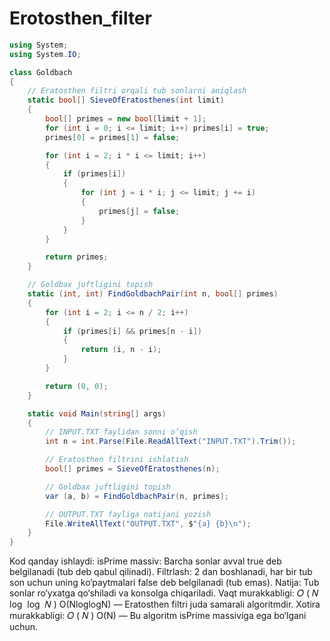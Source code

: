 # Erotosthen_filter
``` Cs
using System;
using System.IO;

class Goldbach
{
    // Eratosthen filtri orqali tub sonlarni aniqlash
    static bool[] SieveOfEratosthenes(int limit)
    {
        bool[] primes = new bool[limit + 1];
        for (int i = 0; i <= limit; i++) primes[i] = true;
        primes[0] = primes[1] = false;

        for (int i = 2; i * i <= limit; i++)
        {
            if (primes[i])
            {
                for (int j = i * i; j <= limit; j += i)
                {
                    primes[j] = false;
                }
            }
        }

        return primes;
    }

    // Goldbax juftligini topish
    static (int, int) FindGoldbachPair(int n, bool[] primes)
    {
        for (int i = 2; i <= n / 2; i++)
        {
            if (primes[i] && primes[n - i])
            {
                return (i, n - i);
            }
        }

        return (0, 0);
    }

    static void Main(string[] args)
    {
        // INPUT.TXT faylidan sonni o‘qish
        int n = int.Parse(File.ReadAllText("INPUT.TXT").Trim());

        // Eratosthen filtrini ishlatish
        bool[] primes = SieveOfEratosthenes(n);

        // Goldbax juftligini topish
        var (a, b) = FindGoldbachPair(n, primes);

        // OUTPUT.TXT fayliga natijani yozish
        File.WriteAllText("OUTPUT.TXT", $"{a} {b}\n");
    }
}
```
Kod qanday ishlaydi:
isPrime massiv: Barcha sonlar avval true deb belgilanadi (tub deb qabul qilinadi).
Filtrlash: 2 dan boshlanadi, har bir tub son uchun uning ko‘paytmalari false deb belgilanadi (tub emas).
Natija: Tub sonlar ro‘yxatga qo‘shiladi va konsolga chiqariladi.
Vaqt murakkabligi: 
𝑂
(
𝑁
log
⁡
log
⁡
𝑁
)
O(NloglogN) — Eratosthen filtri juda samarali algoritmdir.
Xotira murakkabligi: 
𝑂
(
𝑁
)
O(N) — Bu algoritm isPrime massiviga ega bo‘lgani uchun.
